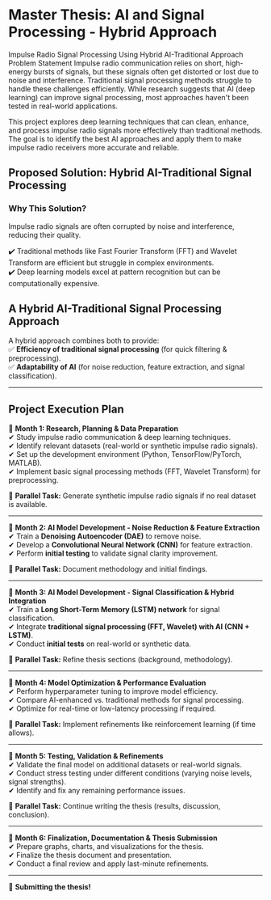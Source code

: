 # Master Thesis: AI and Signal Processing - Hybrid Approach

Impulse Radio Signal Processing Using Hybrid AI-Traditional Approach
Problem Statement
Impulse radio communication relies on short, high-energy bursts of signals, but these signals often get distorted or lost due to noise and interference. Traditional signal processing methods struggle to handle these challenges efficiently. While research suggests that AI (deep learning) can improve signal processing, most approaches haven't been tested in real-world applications.

This project explores deep learning techniques that can clean, enhance, and process impulse radio signals more effectively than traditional methods. The goal is to identify the best AI approaches and apply them to make impulse radio receivers more accurate and reliable.

## Proposed Solution: Hybrid AI-Traditional Signal Processing  

### Why This Solution?  
Impulse radio signals are often corrupted by noise and interference, reducing their quality.  

✔️ Traditional methods like Fast Fourier Transform (FFT) and Wavelet Transform are efficient but struggle in complex environments.  
✔️ Deep learning models excel at pattern recognition but can be computationally expensive.  


## A Hybrid AI-Traditional Signal Processing Approach

A hybrid approach combines both to provide:  
✅ **Efficiency of traditional signal processing** (for quick filtering & preprocessing).  
✅ **Adaptability of AI** (for noise reduction, feature extraction, and signal classification).  

---

## **Project Execution Plan**

📌 **Month 1: Research, Planning & Data Preparation**  
✔ Study impulse radio communication & deep learning techniques.  
✔ Identify relevant datasets (real-world or synthetic impulse radio signals).  
✔ Set up the development environment (Python, TensorFlow/PyTorch, MATLAB).  
✔ Implement basic signal processing methods (FFT, Wavelet Transform) for preprocessing.  

🔄 **Parallel Task:** Generate synthetic impulse radio signals if no real dataset is available.  

---

📌 **Month 2: AI Model Development - Noise Reduction & Feature Extraction**  
✔ Train a **Denoising Autoencoder (DAE)** to remove noise.  
✔ Develop a **Convolutional Neural Network (CNN)** for feature extraction.  
✔ Perform **initial testing** to validate signal clarity improvement.  

🔄 **Parallel Task:** Document methodology and initial findings.  

---

📌 **Month 3: AI Model Development - Signal Classification & Hybrid Integration**  
✔ Train a **Long Short-Term Memory (LSTM) network** for signal classification.  
✔ Integrate **traditional signal processing (FFT, Wavelet) with AI (CNN + LSTM)**.  
✔ Conduct **initial tests** on real-world or synthetic data.  

🔄 **Parallel Task:** Refine thesis sections (background, methodology).  

---

📌 **Month 4: Model Optimization & Performance Evaluation**  
✔ Perform hyperparameter tuning to improve model efficiency.  
✔ Compare AI-enhanced vs. traditional methods for signal processing.  
✔ Optimize for real-time or low-latency processing if required.  

🔄 **Parallel Task:** Implement refinements like reinforcement learning (if time allows).  

---

📌 **Month 5: Testing, Validation & Refinements**  
✔ Validate the final model on additional datasets or real-world signals.  
✔ Conduct stress testing under different conditions (varying noise levels, signal strengths).  
✔ Identify and fix any remaining performance issues.  

🔄 **Parallel Task:** Continue writing the thesis (results, discussion, conclusion).

---

📌 **Month 6: Finalization, Documentation & Thesis Submission**  
✔ Prepare graphs, charts, and visualizations for the thesis.  
✔ Finalize the thesis document and presentation.  
✔ Conduct a final review and apply last-minute refinements.  

---

 🎉 **Submitting the thesis!**

